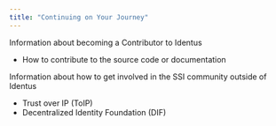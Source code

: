 ```yaml
---
title: "Continuing on Your Journey"
---
```


Information about becoming a Contributor to Identus

- How to contribute to the source code or documentation

Information about how to get involved in the SSI community outside of Identus

- Trust over IP (ToIP)
- Decentralized Identity Foundation (DIF)
